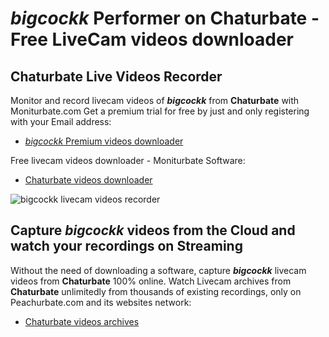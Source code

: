 # _bigcockk_ Performer on Chaturbate - Free LiveCam videos downloader

## Chaturbate Live Videos Recorder

Monitor and record livecam videos of **_bigcockk_** from **Chaturbate** with Moniturbate.com
Get a premium trial for free by just and only registering with your Email address:
* [_bigcockk_ Premium videos downloader](https://moniturbate.com/request-demo-licence-key.html)

Free livecam videos downloader - Moniturbate Software:
* [Chaturbate videos downloader](https://moniturbate.com/moniturbate-download-software.html)

![_bigcockk_ livecam videos recorder](https://peachurnet.com/templates/moniturbate-software.png)


## Capture _bigcockk_ videos from the Cloud and watch your recordings on Streaming

Without the need of downloading a software, capture **_bigcockk_** livecam videos from **Chaturbate** 100% online.
Watch Livecam archives from **Chaturbate** unlimitedly from thousands of existing recordings, only on Peachurbate.com and its websites network:
* [Chaturbate videos archives](https://peachurnet.com/)
